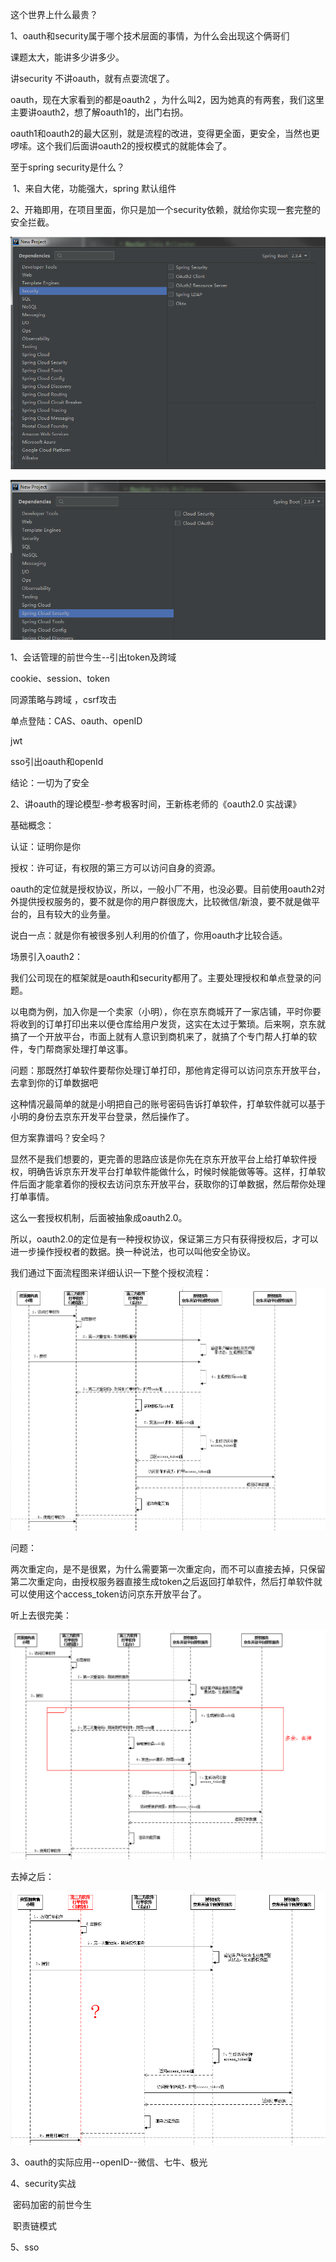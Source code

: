 这个世界上什么最贵？



1、oauth和security属于哪个技术层面的事情，为什么会出现这个俩哥们

课题太大，能讲多少讲多少。

讲security 不讲oauth，就有点耍流氓了。

oauth，现在大家看到的都是oauth2 ，为什么叫2，因为她真的有两套，我们这里主要讲oauth2，想了解oauth1的，出门右拐。

oauth1和oauth2的最大区别，就是流程的改进，变得更全面，更安全，当然也更啰嗦。这个我们后面讲oauth2的授权模式的就能体会了。

至于spring security是什么？

​	1、来自大佬，功能强大，spring 默认组件

​	2、开箱即用，在项目里面，你只是加一个security依赖，就给你实现一套完整的安全拦截。

![image-20201026114632019](讲稿.assets/image-20201026114632019.png)

![image-20201026114644161](讲稿.assets/image-20201026114644161.png)

1、会话管理的前世今生--引出token及跨域

cookie、session、token

同源策略与跨域 ，csrf攻击

单点登陆：CAS、oauth、openID

jwt

sso引出oauth和openId

结论：一切为了安全



2、讲oauth的理论模型-参考极客时间，王新栋老师的《oauth2.0 实战课》

基础概念：

认证：证明你是你

授权：许可证，有权限的第三方可以访问自身的资源。

oauth的定位就是授权协议，所以，一般小厂不用，也没必要。目前使用oauth2对外提供授权服务的，要不就是你的用户群很庞大，比较微信/新浪，要不就是做平台的，且有较大的业务量。

说白一点：就是你有被很多别人利用的价值了，你用oauth才比较合适。

场景引入oauth2：

我们公司现在的框架就是oauth和security都用了。主要处理授权和单点登录的问题。

以电商为例，加入你是一个卖家（小明），你在京东商城开了一家店铺，平时你要将收到的订单打印出来以便仓库给用户发货，这实在太过于繁琐。后来啊，京东就搞了一个开放平台，市面上就有人意识到商机来了，就搞了个专门帮人打单的软件，专门帮商家处理打单这事。

问题：那既然打单软件要帮你处理订单打印，那他肯定得可以访问京东开放平台，去拿到你的订单数据吧

这种情况最简单的就是小明把自己的账号密码告诉打单软件，打单软件就可以基于小明的身份去京东开发平台登录，然后操作了。

但方案靠谱吗？安全吗？

显然不是我们想要的，更完善的思路应该是你先在京东开放平台上给打单软件授权，明确告诉京东开发平台打单软件能做什么，时候时候能做等等。这样，打单软件后面才能拿着你的授权去访问京东开放平台，获取你的订单数据，然后帮你处理打单事情。

这么一套授权机制，后面被抽象成oauth2.0。

所以，oauth2.0的定位是有一种授权协议，保证第三方只有获得授权后，才可以进一步操作授权者的数据。换一种说法，也可以叫他安全协议。



我们通过下面流程图来详细认识一下整个授权流程：

![image-20201026143320861](讲稿.assets/image-20201026143320861.png)



问题：

两次重定向，是不是很累，为什么需要第一次重定向，而不可以直接去掉，只保留第二次重定向，由授权服务器直接生成token之后返回打单软件，然后打单软件就可以使用这个access_token访问京东开放平台了。

听上去很完美：

![image-20201026154613018](讲稿.assets/image-20201026154613018.png)

去掉之后：

![image-20201026154703810](讲稿.assets/image-20201026154703810.png)





3、oauth的实际应用--openID--微信、七牛、极光

4、security实战

​	密码加密的前世今生

​	职责链模式

5、sso